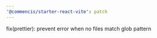 ```yaml
---
'@commencis/starter-react-vite': patch
---
```


fix(prettier): prevent error when no files match glob pattern
